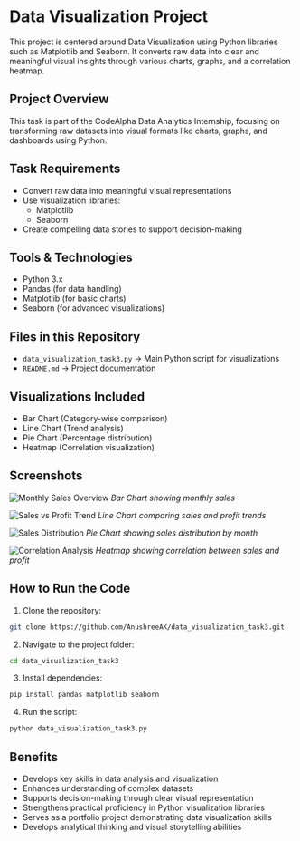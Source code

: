 # Data Visualization Project

This project is centered around Data Visualization using Python libraries such as Matplotlib and Seaborn. It converts raw data into clear and meaningful visual insights through various charts, graphs, and a correlation heatmap.

## Project Overview

This task is part of the CodeAlpha Data Analytics Internship, focusing on transforming raw datasets into visual formats like charts, graphs, and dashboards using Python.

## Task Requirements

- Convert raw data into meaningful visual representations
- Use visualization libraries:
  - Matplotlib
  - Seaborn
- Create compelling data stories to support decision-making

## Tools & Technologies

- Python 3.x
- Pandas (for data handling)
- Matplotlib (for basic charts)
- Seaborn (for advanced visualizations)

## Files in this Repository

- `data_visualization_task3.py` → Main Python script for visualizations
- `README.md` → Project documentation

## Visualizations Included

- Bar Chart (Category-wise comparison)
- Line Chart (Trend analysis)
- Pie Chart (Percentage distribution)
- Heatmap (Correlation visualization)

## Screenshots

![Monthly Sales Overview](images/fig_bar.png)
*Bar Chart showing monthly sales*

![Sales vs Profit Trend](images/fig_line.png)
*Line Chart comparing sales and profit trends*

![Sales Distribution](images/fig_pie.png)
*Pie Chart showing sales distribution by month*

![Correlation Analysis](images/fig_heatmap.png)
*Heatmap showing correlation between sales and profit*

## How to Run the Code

1. Clone the repository:
```bash
git clone https://github.com/AnushreeAK/data_visualization_task3.git
```

2. Navigate to the project folder:
```bash
cd data_visualization_task3
```

3. Install dependencies:
```bash
pip install pandas matplotlib seaborn
```

4. Run the script:
```bash
python data_visualization_task3.py
```

## Benefits

- Develops key skills in data analysis and visualization
- Enhances understanding of complex datasets
- Supports decision-making through clear visual representation
- Strengthens practical proficiency in Python visualization libraries
- Serves as a portfolio project demonstrating data visualization skills
- Develops analytical thinking and visual storytelling abilities
